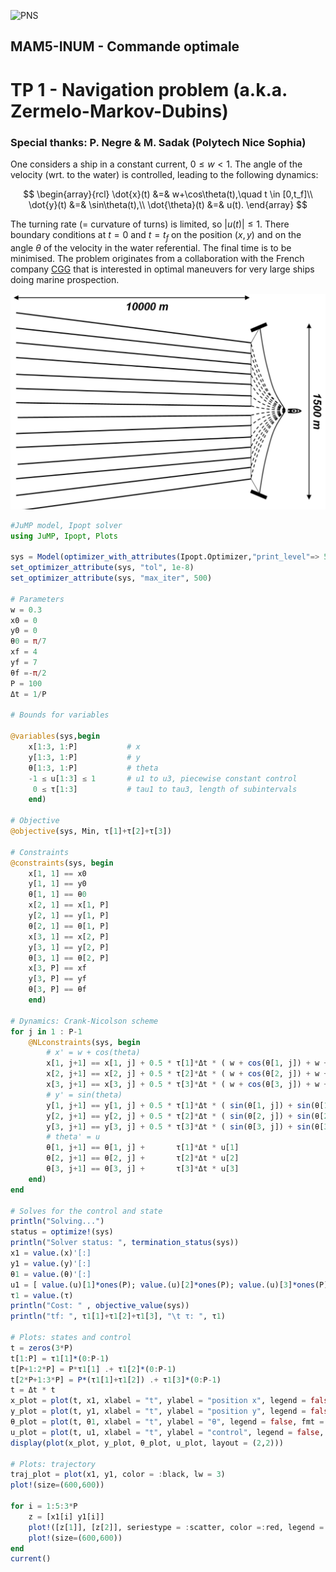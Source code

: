 ![PNS](http://caillau.perso.math.cnrs.fr/logo-pns.png)
## MAM5-INUM - Commande optimale
# TP 1 - Navigation problem (a.k.a. Zermelo-Markov-Dubins)
### Special thanks: P. Negre & M. Sadak (Polytech Nice Sophia)

One considers a ship in a constant current, $0 \leq w \lt 1$. The angle of the velocity (wrt. to the water) is controlled, leading to the following dynamics:

$$ \begin{array}{rcl}
     \dot{x}(t) &=& w+\cos\theta(t),\quad t \in [0,t_f]\\
     \dot{y}(t) &=& \sin\theta(t),\\
     \dot{\theta}(t) &=& u(t). 
   \end{array} $$

The turning rate (= curvature of turns) is limited, so $|u(t)| \leq 1$. There boundary conditions at $t=0$ and $t=t_f$ on the position $(x,y)$ and on the angle $\theta$ of the velocity in the water referential. The final time is to be minimised. The problem originates from a collaboration with the French company [CGG](https://www.cgg.com) that is interested in optimal maneuvers for very large ships doing marine prospection.

![ship](ship.png)

```julia
#JuMP model, Ipopt solver
using JuMP, Ipopt, Plots

sys = Model(optimizer_with_attributes(Ipopt.Optimizer,"print_level"=> 5))
set_optimizer_attribute(sys, "tol", 1e-8)
set_optimizer_attribute(sys, "max_iter", 500)

# Parameters
w = 0.3
x0 = 0 
y0 = 0 
θ0 = π/7
xf = 4
yf = 7
θf =-π/2 
P = 100
Δt = 1/P

# Bounds for variables

@variables(sys,begin
    x[1:3, 1:P]           # x 
    y[1:3, 1:P]           # y 
    θ[1:3, 1:P]           # theta
    -1 ≤ u[1:3] ≤ 1       # u1 to u3, piecewise constant control
     0 ≤ τ[1:3]           # tau1 to tau3, length of subintervals
    end)

# Objective
@objective(sys, Min, τ[1]+τ[2]+τ[3])

# Constraints 
@constraints(sys, begin
    x[1, 1] == x0
    y[1, 1] == y0
    θ[1, 1] == θ0
    x[2, 1] == x[1, P]
    y[2, 1] == y[1, P]
    θ[2, 1] == θ[1, P]
    x[3, 1] == x[2, P]
    y[3, 1] == y[2, P]
    θ[3, 1] == θ[2, P]
    x[3, P] == xf
    y[3, P] == yf
    θ[3, P] == θf
    end)

# Dynamics: Crank-Nicolson scheme
for j in 1 : P-1
    @NLconstraints(sys, begin
        # x' = w + cos(theta)
        x[1, j+1] == x[1, j] + 0.5 * τ[1]*Δt * ( w + cos(θ[1, j]) + w + cos(θ[1, j+1]) )
        x[2, j+1] == x[2, j] + 0.5 * τ[2]*Δt * ( w + cos(θ[2, j]) + w + cos(θ[2, j+1]) )
        x[3, j+1] == x[3, j] + 0.5 * τ[3]*Δt * ( w + cos(θ[3, j]) + w + cos(θ[3, j+1]) )
        # y' = sin(theta) 
        y[1, j+1] == y[1, j] + 0.5 * τ[1]*Δt * ( sin(θ[1, j]) + sin(θ[1, j+1]) )
        y[2, j+1] == y[2, j] + 0.5 * τ[2]*Δt * ( sin(θ[2, j]) + sin(θ[2, j+1]) )
        y[3, j+1] == y[3, j] + 0.5 * τ[3]*Δt * ( sin(θ[3, j]) + sin(θ[3, j+1]) )
        # theta' = u
        θ[1, j+1] == θ[1, j] +       τ[1]*Δt * u[1]
        θ[2, j+1] == θ[2, j] +       τ[2]*Δt * u[2]
        θ[3, j+1] == θ[3, j] +       τ[3]*Δt * u[3]
    end)
end

# Solves for the control and state
println("Solving...")
status = optimize!(sys)
println("Solver status: ", termination_status(sys))
x1 = value.(x)'[:]
y1 = value.(y)'[:]
θ1 = value.(θ)'[:]
u1 = [ value.(u)[1]*ones(P); value.(u)[2]*ones(P); value.(u)[3]*ones(P) ]
τ1 = value.(τ)
println("Cost: " , objective_value(sys))
println("tf: ", τ1[1]+τ1[2]+τ1[3], "\t τ: ", τ1)

# Plots: states and control
t = zeros(3*P)
t[1:P] = τ1[1]*(0:P-1)
t[P+1:2*P] = P*τ1[1] .+ τ1[2]*(0:P-1)
t[2*P+1:3*P] = P*(τ1[1]+τ1[2]) .+ τ1[3]*(0:P-1)
t = Δt * t
x_plot = plot(t, x1, xlabel = "t", ylabel = "position x", legend = false, fmt = :png)
y_plot = plot(t, y1, xlabel = "t", ylabel = "position y", legend = false, fmt = :png)
θ_plot = plot(t, θ1, xlabel = "t", ylabel = "θ", legend = false, fmt = :png)
u_plot = plot(t, u1, xlabel = "t", ylabel = "control", legend = false, fmt = :png)
display(plot(x_plot, y_plot, θ_plot, u_plot, layout = (2,2)))

# Plots: trajectory 
traj_plot = plot(x1, y1, color = :black, lw = 3)
plot!(size=(600,600))

for i = 1:5:3*P 
    z = [x1[i] y1[i]]
    plot!([z[1]], [z[2]], seriestype = :scatter, color =:red, legend = false) 
    plot!(size=(600,600))
end
current()
```
